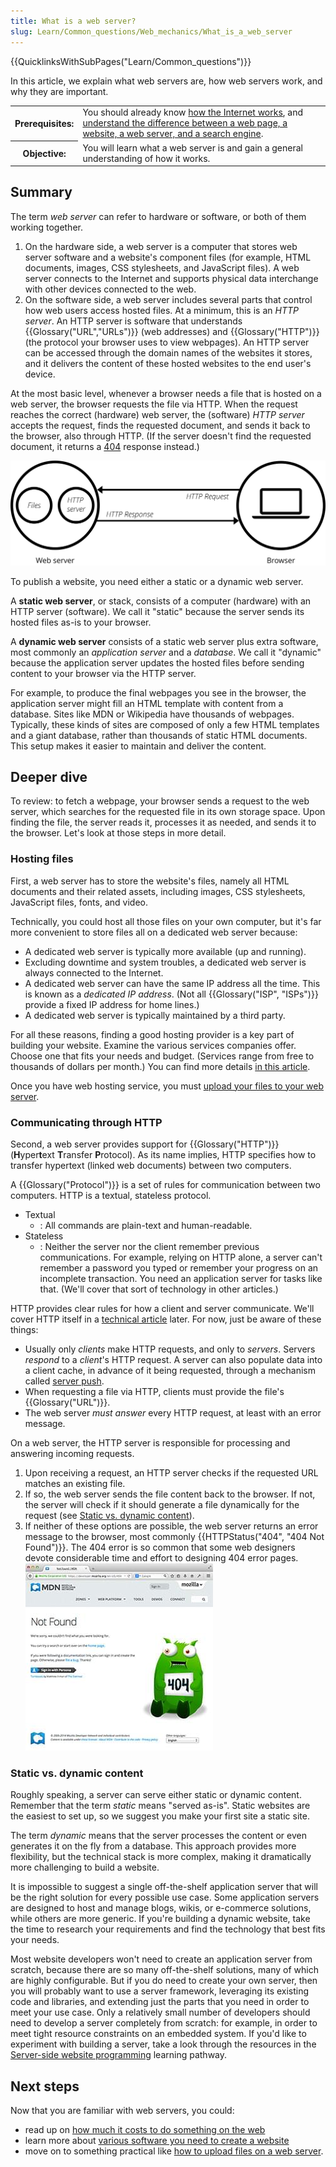 ```yaml
---
title: What is a web server?
slug: Learn/Common_questions/Web_mechanics/What_is_a_web_server
---
```


{{QuicklinksWithSubPages("Learn/Common_questions")}}

In this article, we explain what web servers are, how web servers work, and why they are important.

<table>
  <tbody>
    <tr>
      <th scope="row">Prerequisites:</th>
      <td>
        You should already know
        <a href="/en-US/docs/Learn/Common_questions/Web_mechanics/How_does_the_Internet_work"
          >how the Internet works</a
        >, and
        <a
          href="/en-US/docs/Learn/Common_questions/Web_mechanics/Pages_sites_servers_and_search_engines"
          >understand the difference between a web page, a website, a web
          server, and a search engine</a
        >.
      </td>
    </tr>
    <tr>
      <th scope="row">Objective:</th>
      <td>
        You will learn what a web server is and gain a general understanding of
        how it works.
      </td>
    </tr>
  </tbody>
</table>

## Summary

The term _web server_ can refer to hardware or software, or both of them working together.

1. On the hardware side, a web server is a computer that stores web server software and a website's component files (for example, HTML documents, images, CSS stylesheets, and JavaScript files). A web server connects to the Internet and supports physical data interchange with other devices connected to the web.
2. On the software side, a web server includes several parts that control how web users access hosted files. At a minimum, this is an _HTTP server_. An HTTP server is software that understands {{Glossary("URL","URLs")}} (web addresses) and {{Glossary("HTTP")}} (the protocol your browser uses to view webpages). An HTTP server can be accessed through the domain names of the websites it stores, and it delivers the content of these hosted websites to the end user's device.

At the most basic level, whenever a browser needs a file that is hosted on a web server, the browser requests the file via HTTP. When the request reaches the correct (hardware) web server, the (software) _HTTP server_ accepts the request, finds the requested document, and sends it back to the browser, also through HTTP. (If the server doesn't find the requested document, it returns a [404](/en-US/docs/Web/HTTP/Status/404) response instead.)

![Basic representation of a client/server connection through HTTP](web-server.svg)

To publish a website, you need either a static or a dynamic web server.

A **static web server**, or stack, consists of a computer (hardware) with an HTTP server (software). We call it "static" because the server sends its hosted files as-is to your browser.

A **dynamic web server** consists of a static web server plus extra software, most commonly an _application server_ and a _database_. We call it "dynamic" because the application server updates the hosted files before sending content to your browser via the HTTP server.

For example, to produce the final webpages you see in the browser, the application server might fill an HTML template with content from a database. Sites like MDN or Wikipedia have thousands of webpages. Typically, these kinds of sites are composed of only a few HTML templates and a giant database, rather than thousands of static HTML documents. This setup makes it easier to maintain and deliver the content.

## Deeper dive

To review: to fetch a webpage, your browser sends a request to the web server, which searches for the requested file in its own storage space. Upon finding the file, the server reads it, processes it as needed, and sends it to the browser. Let's look at those steps in more detail.

### Hosting files

First, a web server has to store the website's files, namely all HTML documents and their related assets, including images, CSS stylesheets, JavaScript files, fonts, and video.

Technically, you could host all those files on your own computer, but it's far more convenient to store files all on a dedicated web server because:

- A dedicated web server is typically more available (up and running).
- Excluding downtime and system troubles, a dedicated web server is always connected to the Internet.
- A dedicated web server can have the same IP address all the time. This is known as a _dedicated IP address_. (Not all {{Glossary("ISP", "ISPs")}} provide a fixed IP address for home lines.)
- A dedicated web server is typically maintained by a third party.

For all these reasons, finding a good hosting provider is a key part of building your website. Examine the various services companies offer. Choose one that fits your needs and budget. (Services range from free to thousands of dollars per month.) You can find more details [in this article](/en-US/docs/Learn/Common_questions/Tools_and_setup/How_much_does_it_cost#hosting).

Once you have web hosting service, you must [upload your files to your web server](/en-US/docs/Learn/Common_questions/Tools_and_setup/Upload_files_to_a_web_server).

### Communicating through HTTP

Second, a web server provides support for {{Glossary("HTTP")}} (**H**yper**t**ext **T**ransfer **P**rotocol). As its name implies, HTTP specifies how to transfer hypertext (linked web documents) between two computers.

A {{Glossary("Protocol")}} is a set of rules for communication between two computers. HTTP is a textual, stateless protocol.

- Textual
  - : All commands are plain-text and human-readable.
- Stateless
  - : Neither the server nor the client remember previous communications. For example, relying on HTTP alone, a server can't remember a password you typed or remember your progress on an incomplete transaction. You need an application server for tasks like that. (We'll cover that sort of technology in other articles.)

HTTP provides clear rules for how a client and server communicate. We'll cover HTTP itself in a [technical article](/en-US/docs/Web/HTTP) later. For now, just be aware of these things:

- Usually only _clients_ make HTTP requests, and only to _servers_. Servers _respond_ to a _client_'s HTTP request. A server can also populate data into a client cache, in advance of it being requested, through a mechanism called [server push](https://en.wikipedia.org/wiki/HTTP/2_Server_Push).
- When requesting a file via HTTP, clients must provide the file's {{Glossary("URL")}}.
- The web server _must answer_ every HTTP request, at least with an error message.

On a web server, the HTTP server is responsible for processing and answering incoming requests.

1. Upon receiving a request, an HTTP server checks if the requested URL matches an existing file.
2. If so, the web server sends the file content back to the browser. If not, the server will check if it should generate a file dynamically for the request (see [Static vs. dynamic content](#static_vs._dynamic_content)).
3. If neither of these options are possible, the web server returns an error message to the browser, most commonly {{HTTPStatus("404", "404 Not Found")}}.
   The 404 error is so common that some web designers devote considerable time and effort to designing 404 error pages.
   [![The MDN 404 page as an example of such error page](mdn-404.jpg)](/en-US/docs/Web/HTTP/Status/404)

### Static vs. dynamic content

Roughly speaking, a server can serve either static or dynamic content. Remember that the term _static_ means "served as-is". Static websites are the easiest to set up, so we suggest you make your first site a static site.

The term _dynamic_ means that the server processes the content or even generates it on the fly from a database. This approach provides more flexibility, but the technical stack is more complex, making it dramatically more challenging to build a website.

It is impossible to suggest a single off-the-shelf application server that will be the right solution for every possible use case. Some application servers are designed to host and manage blogs, wikis, or e-commerce solutions, while others are more generic. If you're building a dynamic website, take the time to research your requirements and find the technology that best fits your needs.

Most website developers won't need to create an application server from scratch, because there are so many off-the-shelf solutions, many of which are highly configurable.
But if you do need to create your own server, then you will probably want to use a server framework, leveraging its existing code and libraries, and extending just the parts that you need in order to meet your use case.
Only a relatively small number of developers should need to develop a server completely from scratch: for example, in order to meet tight resource constraints on an embedded system.
If you'd like to experiment with building a server, take a look through the resources in the [Server-side website programming](/en-US/docs/Learn/Server-side) learning pathway.

## Next steps

Now that you are familiar with web servers, you could:

- read up on [how much it costs to do something on the web](/en-US/docs/Learn/Common_questions/Tools_and_setup/How_much_does_it_cost)
- learn more about [various software you need to create a website](/en-US/docs/Learn/Common_questions/Tools_and_setup/What_software_do_I_need)
- move on to something practical like [how to upload files on a web server](/en-US/docs/Learn/Common_questions/Tools_and_setup/Upload_files_to_a_web_server).
